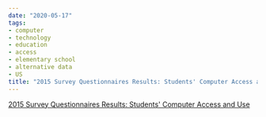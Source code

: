```yaml
---
date: "2020-05-17"
tags:
- computer
- technology
- education
- access
- elementary school
- alternative data
- US
title: "2015 Survey Questionnaires Results: Students' Computer Access and Use"
---
```


[2015 Survey Questionnaires Results: Students' Computer Access and Use](https://nces.ed.gov/pubsearch/pubsinfo.asp?pubid=2018148)
